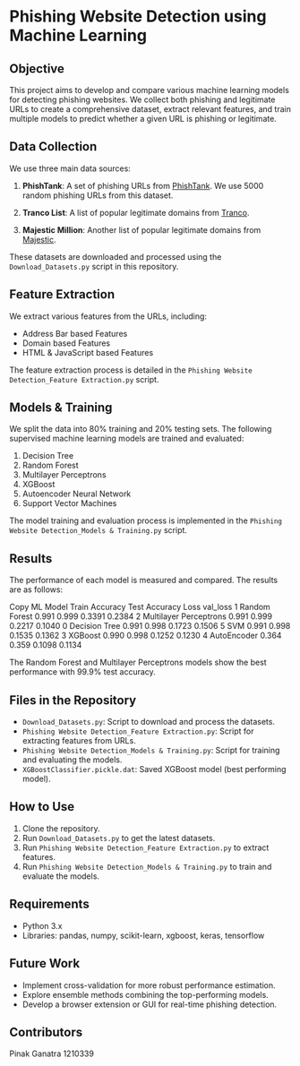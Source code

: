 # Phishing Website Detection using Machine Learning

## Objective
This project aims to develop and compare various machine learning models for detecting phishing websites. We collect both phishing and legitimate URLs to create a comprehensive dataset, extract relevant features, and train multiple models to predict whether a given URL is phishing or legitimate.

## Data Collection
We use three main data sources:

1. **PhishTank**: A set of phishing URLs from [PhishTank](http://data.phishtank.com/data/online-valid.csv.bz2). We use 5000 random phishing URLs from this dataset.

2. **Tranco List**: A list of popular legitimate domains from [Tranco](https://tranco-list.eu/top-1m.csv.zip).

3. **Majestic Million**: Another list of popular legitimate domains from [Majestic](https://downloads.majestic.com/majestic_million.csv).

These datasets are downloaded and processed using the `Download_Datasets.py` script in this repository.

## Feature Extraction
We extract various features from the URLs, including:
- Address Bar based Features
- Domain based Features
- HTML & JavaScript based Features

The feature extraction process is detailed in the `Phishing Website Detection_Feature Extraction.py` script.

## Models & Training
We split the data into 80% training and 20% testing sets. The following supervised machine learning models are trained and evaluated:

1. Decision Tree
2. Random Forest
3. Multilayer Perceptrons
4. XGBoost
5. Autoencoder Neural Network
6. Support Vector Machines

The model training and evaluation process is implemented in the `Phishing Website Detection_Models & Training.py` script.

## Results
The performance of each model is measured and compared. The results are as follows:

Copy             ML Model  Train Accuracy  Test Accuracy  Loss    val_loss
1           Random Forest         0.991         0.999     0.3391  0.2384
2  Multilayer Perceptrons         0.991         0.999     0.2217  0.1040
0           Decision Tree         0.991         0.998     0.1723  0.1506
5                     SVM         0.991         0.998     0.1535  0.1362
3                 XGBoost         0.990         0.998     0.1252  0.1230
4             AutoEncoder         0.364         0.359     0.1098  0.1134

The Random Forest and Multilayer Perceptrons models show the best performance with 99.9% test accuracy.

## Files in the Repository
- `Download_Datasets.py`: Script to download and process the datasets.
- `Phishing Website Detection_Feature Extraction.py`: Script for extracting features from URLs.
- `Phishing Website Detection_Models & Training.py`: Script for training and evaluating the models.
- `XGBoostClassifier.pickle.dat`: Saved XGBoost model (best performing model).

## How to Use
1. Clone the repository.
2. Run `Download_Datasets.py` to get the latest datasets.
3. Run `Phishing Website Detection_Feature Extraction.py` to extract features.
4. Run `Phishing Website Detection_Models & Training.py` to train and evaluate the models.

## Requirements
- Python 3.x
- Libraries: pandas, numpy, scikit-learn, xgboost, keras, tensorflow

## Future Work
- Implement cross-validation for more robust performance estimation.
- Explore ensemble methods combining the top-performing models.
- Develop a browser extension or GUI for real-time phishing detection.

## Contributors
Pinak Ganatra 1210339
